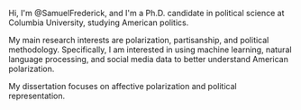 Hi, I'm @SamuelFrederick, and I'm a Ph.D. candidate in political science at Columbia University, studying American politics. 

My main research interests are polarization, partisanship, and political methodology. 
Specifically, I am interested in using machine learning, natural language processing, and social media data to better understand American polarization. 

My dissertation focuses on affective polarization and political representation. 
